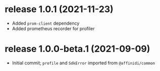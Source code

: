 # release 1.0.1 (2021-11-23)
* Added `prom-client` dependency
* Added prometheus recorder for profiler
# release 1.0.0-beta.1 (2021-09-09)
* Initial commit; `profile` and `SdkError` imported from `@affinidi/common`
